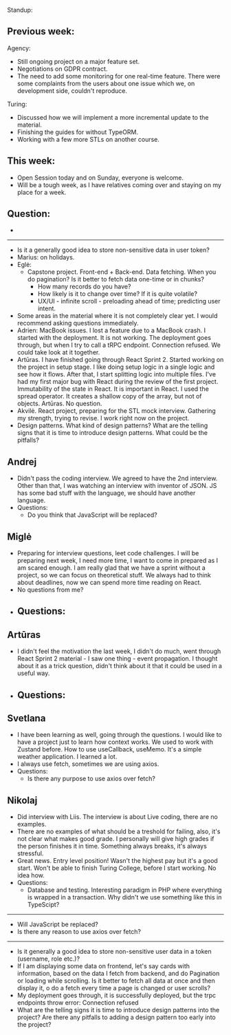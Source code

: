 Standup:

  ## Previous week:

  Agency:
  - Still ongoing project on a major feature set.
  - Negotiations on GDPR contract.
  - The need to add some monitoring for one real-time feature. There were some complaints from the users about one issue which we, on development side, couldn't reproduce.

  Turing:
  - Discussed how we will implement a more incremental update to the material.
  - Finishing the guides for without TypeORM.
  - Working with a few more STLs on another course.

  ## This week:
  - Open Session today and on Sunday, everyone is welcome.
  - Will be a tough week, as I have relatives coming over and staying on my place for a week.

  ## Question:
  -

--- --- ---

- Is it a generally good idea to store non-sensitive data in user token?
- Marius: on holidays.
- Eglė:
  - Capstone project. Front-end + Back-end. Data fetching. When you do pagination? Is it better to fetch data one-time or in chunks?
    - How many records do you have?
    - How likely is it to change over time? If it is quite volatile?
    - UX/UI - infinite scroll - preloading ahead of time; predicting user intent.
- Some areas in the material where it is not completely clear yet. I would recommend asking questions immediately.
- Adrien: MacBook issues. I lost a feature due to a MacBook crash. I started with the deployment. It is not working. The deployment goes through, but when I try to call a tRPC endpoint. Connection refused. We could take look at it together.
- Artūras. I have finished going through React Sprint 2. Started working on the project in setup stage. I like doing setup logic in a single logic and see how it flows. After that, I start splitting logic into multiple files. I've had my first major bug with React during the review of the first project. Immutability of the state in React. It is important in React. I used the spread operator. It creates a shallow copy of the array, but not of objects. Artūras. No question.
- Akvilė. React project, preparing for the STL mock interview. Gathering my strength, trying to revise. I work right now on the project.
- Design patterns. What kind of design patterns? What are the telling signs that it is time to introduce design patterns. What could be the pitfalls?

## Andrej

- Didn't pass the coding interview. We agreed to have the 2nd interview. Other than that, I was watching an interview with inventor of JSON. JS has some bad stuff with the language, we should have another language.
- Questions:
  - Do you think that JavaScript will be replaced?

## Miglė

- Preparing for interview questions, leet code challenges. I will be preparing next week, I need more time, I want to come in prepared as I am scared enough. I am really glad that we have a sprint without a project, so we can focus on theoretical stuff. We always had to think about deadlines, now we can spend more time reading on React.
- No questions from me?
- Questions:
  - 

## Artūras

- I didn't feel the motivation the last week, I didn't do much, went through React Sprint 2 material - I saw one thing - event propagation. I thought about it as a trick question, didn't think about it that it could be used in a useful way.
- Questions:
  - 

## Svetlana

- I have been learning as well, going through the questions. I would like to have a project just to learn how context works. We used to work with Zustand before. How to use useCallback, useMemo. It's a simple weather application. I learned a lot.
- I always use fetch, sometimes we are using axios.
- Questions:
  - Is there any purpose to use axios over fetch?

## Nikolaj

- Did interview with Liis. The interview is about Live coding, there are no examples.
- There are no examples of what should be a treshold for failing, also, it's not clear what makes good grade. I personally will give high grades if the person finishes it in time. Something always breaks, it's always stressful.
- Great news. Entry level position! Wasn't the highest pay but it's a good start. Won't be able to finish Turing College, before I start working. No idea how.
- Questions:
  - Database and testing. Interesting paradigm in PHP where everything is wrapped in a transaction. Why didn't we use something like this in TypeScipt?

---

- Will JavaScript be replaced?
- Is there any reason to use axios over fetch?

--- --- ---

- Is it generally a good idea to store non-sensitive user data in a token (username, role etc.)?
- If I am displaying some data on frontend, let's say cards with information, based on the data I fetch from backend, and do Pagination or loading while scrolling. Is it better to fetch all data at once and then display it, o do a fetch every time a page is changed or user scrolls?
- My deployment goes through, it is successfully deployed, but the trpc endpoints throw error: Connection refused
- What are the telling signs it is time to introduce design patterns into the project? Are there any pitfalls to adding a design pattern too early into the project?
